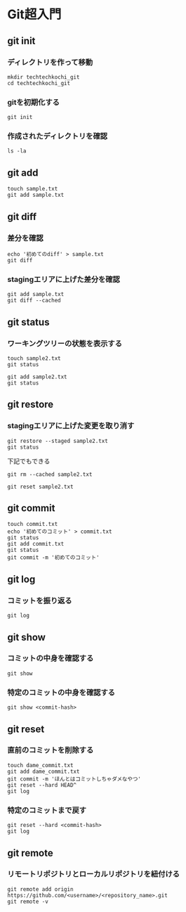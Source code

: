# Git超入門

## git init

### ディレクトリを作って移動

```
mkdir techtechkochi_git
cd techtechkochi_git
```

### gitを初期化する

```
git init
```

### 作成されたディレクトリを確認

```
ls -la
```

## git add

```
touch sample.txt
git add sample.txt
```

## git diff

### 差分を確認

```
echo '初めてのdiff' > sample.txt
git diff
```

### stagingエリアに上げた差分を確認

```
git add sample.txt
git diff --cached
```

## git status

### ワーキングツリーの状態を表示する

```
touch sample2.txt
git status
```

```
git add sample2.txt
git status
```

## git restore

### stagingエリアに上げた変更を取り消す

```
git restore --staged sample2.txt
git status
```

下記でもできる
```
git rm --cached sample2.txt
```

```
git reset sample2.txt
```

## git commit

```
touch commit.txt
echo '初めてのコミット' > commit.txt
git status
git add commit.txt
git status
git commit -m '初めてのコミット'
```

## git log

### コミットを振り返る

```
git log
```

## git show

### コミットの中身を確認する

```
git show
```

### 特定のコミットの中身を確認する

```
git show <commit-hash>
```

## git reset

### 直前のコミットを削除する

```
touch dame_commit.txt
git add dame_commit.txt
git commit -m 'ほんとはコミットしちゃダメなやつ'
git reset --hard HEAD^
git log
```

### 特定のコミットまで戻す

```
git reset --hard <commit-hash>
git log
```

## git remote

### リモートリポジトリとローカルリポジトリを紐付ける

```
git remote add origin https://github.com/<username>/<repository_name>.git
git remote -v
```
